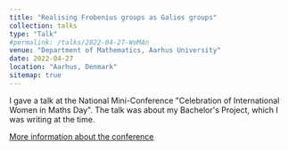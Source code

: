 ```yaml
---
title: "Realising Frobenius groups as Galios groups"
collection: talks
type: "Talk"
#permalink: /talks/2022-04-27-WoMAn
venue: "Department of Mathematics, Aarhus University"
date: 2022-04-27
location: "Aarhus, Denmark"
sitemap: true
---
```


I gave a talk at the National Mini-Conference "Celebration of International Women in Maths Day". The talk was about my Bachelor's Project, which I was writing at the time.

[More information about the conference](https://sites.google.com/view/womenmathaarhus/national-mini-conference-aarhus-april-27-28-2022)
